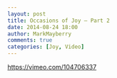 ```yaml
---
layout: post
title: Occasions of Joy – Part 2
date: 2014-08-24 18:00
author: MarkMayberry
comments: true
categories: [Joy, Video]
---
```

https://vimeo.com/104706337
